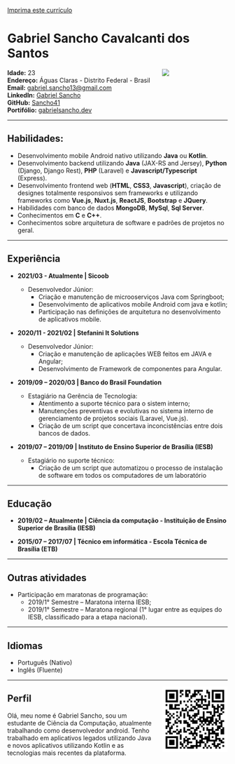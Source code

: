 [Imprima este currículo](https://Sancho41.github.io/curriculum_pt.html#print)
# Gabriel Sancho Cavalcanti dos Santos

<img src="https://avatars3.githubusercontent.com/u/26601912?v=4" align="right" width="150"></img>
**Idade:** 23<br>
**Endereço:** Águas Claras - Distrito Federal - Brasil<br>
**Email:** gabriel.sancho13@gmail.com<br>
**LinkedIn:** [Gabriel Sancho](https://www.linkedin.com/in/gabriel-sancho-99888a180/)<br>
**GitHub:** [Sancho41](https://github.com/Sancho41)<br>
**Portifólio:** [gabrielsancho.dev](https://gabrielsancho.dev)

---

## Habilidades:
  - Desenvolvimento mobile Android nativo utilizando **Java** ou **Kotlin**.
  - Desenvolvimento backend utilizando **Java** (JAX-RS and Jersey), **Python** (Django, Django Rest), **PHP** (Laravel) e **Javascript/Typescript** (Express).
  - Desenvolvimento frontend web (**HTML**, **CSS3**, **Javascript**), criação de designes totalmente responsivos sem frameworks e utilizando frameworks como **Vue.js**, **Nuxt.js**, **ReactJS**, **Bootstrap** e **JQuery**.
  - Habilidades com banco de dados **MongoDB**, **MySql**, **Sql Server**.
  - Conhecimentos em **C** e **C++**.
  - Conhecimentos sobre arquitetura de software e padrões de projetos no geral.

---

## Experiência
- **2021/03 - Atualmente | Sicoob**
    - Desenvolvedor Júnior:
        - Criação e manutenção de microoserviços Java com Springboot;
        - Desenvolvimento de aplicativos mobile Android com java e kotlin;
        - Participação nas definições de arquitetura no desenvolvimento de aplicativos mobile.

- **2020/11 - 2021/02 | Stefanini It Solutions**
    - Desenvolvedor Júnior:
        - Criação e manutenção de aplicações WEB feitos em JAVA e Angular;
        - Desenvolvimento de Framework de componentes para Angular.

- **2019/09 – 2020/03 | Banco do Brasil Foundation**
    - Estagiário na Gerência de Tecnologia:
        - Atentimento a suporte técnico para o sistem interno;
        - Manutenções preventivas e evolutivas no sistema interno de gerenciamento de projetos sociais (Laravel, Vue.js).
        - Criação de um script que concertava inconcistências entre dois bancos de dados.

- **2019/07 – 2019/09 | Instituto de Ensino Superior de Brasília (IESB)**
    - Estagiário no suporte técnico:
        - Criação de um script que automatizou o processo de instalação de software em todos os computadores de um laboratório

---

## Educação
- **2019/02 – Atualmente | Ciência da computação - Instituição de Ensino Superior de Brasília (IESB)**

- **2015/07 – 2017/07 | Técnico em informática - Escola Técnica de Brasília (ETB)**

---

## Outras atividades
- Participação em maratonas de programação:
    - 2019/1° Semestre – Maratona interna IESB;
    - 2019/1° Semestre – Maratona regional (1° lugar entre as equipes do IESB, classificado para a etapa nacional).
  
---

## Idiomas
  - Português (Nativo)
  - Inglês (Fluente)

___

<img src="assets/img/qrcode.png" width="150" align="right" style="margin-left: 20px"></img>
## Perfil 

Olá, meu nome é Gabriel Sancho, sou um estudante de Ciência da Computação, atualmente trabalhando como desenvolvedor android. Tenho trabalhado em aplicativos legados utilizando Java e novos aplicativos utilizando Kotlin e as tecnologias mais recentes da plataforma.
